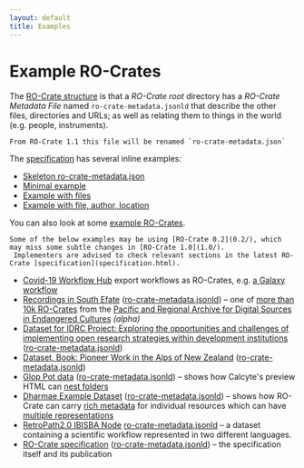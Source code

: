 ```yaml
---
layout: default
title: Examples
---
```

<!--
   Copyright 2019-2020 The University of Manchester and RO Crate contributors 
   <https://github.com/ResearchObject/ro-crate/graphs/contributors>

   Licensed under the Apache License, Version 2.0 (the "License");
   you may not use this file except in compliance with the License.
   You may obtain a copy of the License at

       http://www.apache.org/licenses/LICENSE-2.0

   Unless required by applicable law or agreed to in writing, software
   distributed under the License is distributed on an "AS IS" BASIS,
   WITHOUT WARRANTIES OR CONDITIONS OF ANY KIND, either express or implied.
   See the License for the specific language governing permissions and
   limitations under the License.
-->

# Example RO-Crates

The [RO-Crate structure](/1.0/#ro-crate-structure) is that a _RO-Crate root_ directory has a _RO-Crate Metadata File_ named `ro-crate-metadata.jsonld` that describe the other files, directories and URLs; as well as relating them to things in the world (e.g. people, instruments).

```info
From RO-Crate 1.1 this file will be renamed `ro-crate-metadata.json`
```

The [specification](specification.md) has several inline examples:
 * [Skeleton ro-crate-metadata.json](/1.0/#direct-properties-of-the-root-data-entity)
 * [Minimal example](/1.0/#direct-properties-of-the-root-data-entity)
 * [Example with files](/1.0/#example-linking-to-a-file-and-folders)
 * [Example with file, author, location](/1.0/#appendix-ro-crate-json-ld)



You can also look at some [example RO-Crates](https://data.research.uts.edu.au/examples/ro-crate/0.2/).

```warning
Some of the below examples may be using [RO-Crate 0.2](0.2/), which may miss some subtle changes in [RO-Crate 1.0](1.0/).
 Implementers are advised to check relevant sections in the latest RO-Crate [specification](specification.html).
```

* [Covid-19 Workflow Hub](https://covid19.workflowhub.eu/workflows) export workflows as RO-Crates, e.g. [a Galaxy workflow](https://covid19.workflowhub.eu/workflows/22/ro_crate?version=1)
* [Recordings in South Efate](http://vm-45-113-232-73.rc.cloud.unimelb.edu.au/paradisec.org.au/NT1/98007) ([ro-crate-metadata.jsonld](http://vm-45-113-232-73.rc.cloud.unimelb.edu.au/repository/3d/dc/34/6d/15/d2/66/c4/8e/ff/37/d3/2a/d1/29/7c/6e/56/7b/74/46/0d/85/23/d0/a7/ca/82/be/4e/c1/9d/v1/content/ro-crate-metadata.jsonld)) – one of [more than 10k RO-Crates](http://vm-45-113-232-73.rc.cloud.unimelb.edu.au/explore) from the [Pacific and Regional Archive for Digital Sources in Endangered Cultures](http://www.paradisec.org.au/) _(alpha)_
* [Dataset for IDRC Project: Exploring the opportunities and challenges of implementing open research strategies within development institutions](https://data.research.uts.edu.au/examples/ro-crate/0.2/Data_Package-IDRC_Opportunities_and_Challenges_Open_Research_Strategies/ro-crate-preview.html) ([ro-crate-metadata.jsonld](https://data.research.uts.edu.au/examples/ro-crate/0.2/Data_Package-IDRC_Opportunities_and_Challenges_Open_Research_Strategies/ro-crate-metadata.jsonld))
* [Dataset, Book: Pioneer Work in the Alps of New Zealand](https://data.research.uts.edu.au/examples/ro-crate/examples/src/samples/IE4783007/) ([ro-crate-metadata.jsonld](https://data.research.uts.edu.au/examples/ro-crate/examples/src/samples/IE4783007/ro-crate-metadata.jsonld))
* [Glop Pot data](https://data.research.uts.edu.au/examples/ro-crate/examples/src/samples/Glop_Pot/ro-crate-preview.html) ([ro-crate-metadata.jsonld](https://data.research.uts.edu.au/examples/ro-crate/examples/src/samples/Glop_Pot/ro-crate-metadata.jsonld)) – shows how Calcyte's preview HTML can [nest folders](https://data.research.uts.edu.au/examples/ro-crate/examples/src/samples/Glop_Pot/ro-crate-preview.html#sketchsheets)
* [Dharmae Example Dataset](https://data.research.uts.edu.au/examples/ro-crate/examples/src/samples/dharmae/ro-crate-preview.html) ([ro-crate-metadata.jsonld](https://data.research.uts.edu.au/examples/ro-crate/examples/src/samples/dharmae/ro-crate-metadata.jsonld)) – shows how RO-Crate can carry [rich metadata](https://data.research.uts.edu.au/examples/ro-crate/examples/src/samples/dharmae/ro-crate-preview.html#https://dharmae.research.uts.edu.au/api/collections/24) for individual resources which can have [multiple representations](https://data.research.uts.edu.au/examples/ro-crate/examples/src/samples/dharmae/ro-crate-preview.html#385)
* [RetroPath2.0 IBISBA Node](https://github.com/ResearchObject/ro-crate/tree/master/examples/workflow-0.2.0) [ro-crate-metadata.jsonld](https://raw.githubusercontent.com/ResearchObject/ro-crate/master/examples/workflow-0.2.0/ro-crate-metadata.jsonld) – a dataset containing a scientific workflow represented in two different languages.
* [RO-Crate specification](https://researchobject.github.io/ro-crate/1.0/ro-crate-preview.html) ([ro-crate-metadata.jsonld](https://researchobject.github.io/ro-crate/1.0/ro-crate-metadata.jsonld)) – the specification itself and its publication
